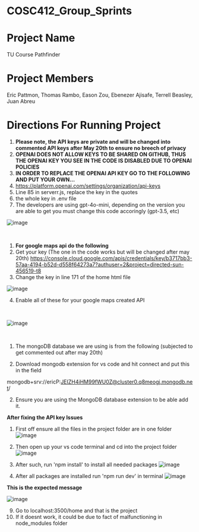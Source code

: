 # COSC412_Group_Sprints
# Project Name 
TU Course Pathfinder
# Project Members
Eric Pattmon, Thomas Rambo, Eason Zou, Ebenezer Ajisafe, Terrell Beasley, Juan Abreu
# Directions For Running Project
1) **Please note, the API keys are private and will be changed into commented API keys after May 20th to ensure no breech of privacy**
2) **OPENAI DOES NOT ALLOW KEYS TO BE SHARED ON GITHUB, THUS THE OPENAI KEY YOU SEE IN THE CODE IS DISABLED DUE TO OPENAI POLICIES**
3) **IN ORDER TO REPLACE THE OPENAI API KEY GO TO THE FOLLOWING AND PUT YOUR OWN...**
4) https://platform.openai.com/settings/organization/api-keys
5)   Line 85 in serverr.js, replace the key in the quotes
6)   the whole key in .env file
7)   The developers are using gpt-4o-mini, depending on the version you are able to get you must change this code accoringly (gpt-3.5, etc)
   
   ![image](https://github.com/user-attachments/assets/44499f0c-2a64-406d-a77e-350b7e9e35a7)


<br>

1) **For google maps api do the following**
2) Get your key (The one in the code works but will be changed after may 20th)
   https://console.cloud.google.com/apis/credentials/key/b3717bb3-57aa-4194-b52d-d558f64273a7?authuser=2&project=directed-sun-456519-t8
3) Change the key in line 171 of the home html file
   
![image](https://github.com/user-attachments/assets/bc3a090f-01dd-43fd-9f88-66780ef84d51)

4) Enable all of these for your google maps created API
<br>

![image](https://github.com/user-attachments/assets/d8b15148-f1d5-4b19-9a7e-dd74138af575)

<br>

1) The mongoDB database we are using is from the following (subjected to get commented out after may 20th) 

2) Download mongodb extension for vs code and hit connect and put this in the field

mongodb+srv://ericP:JEIZH4iHM99fWU0Z@cluster0.q8meogj.mongodb.net/

2) Ensure you are using the MongoDB database extension to be able add it.

**After fixing the API key Issues**
1) First off ensure all the files in the project folder are in one folder
![image](https://github.com/user-attachments/assets/2cdc48c8-9232-4159-aafb-911235527a8e)
3) Then open up your vs code terminal and cd into the project folder
![image](https://github.com/user-attachments/assets/17f480d7-2e88-4820-8d42-dc4edd99d9e0)

5) After such, run 'npm install' to install all needed packages
![image](https://github.com/user-attachments/assets/ba7eef4f-b2d8-46c3-974d-8df882b1395d)

7) After all packages are installed run 'npm run dev' in terminal
  ![image](https://github.com/user-attachments/assets/a4a98e39-2825-42a0-8c85-4d8e7348cd9d)

**This is the expected message**

![image](https://github.com/user-attachments/assets/8c2b16c7-39e7-46de-be33-4b8fcd09be03)

9) Go to localhost:3500/home and that is the project
10) If it doesnt work, it could be due to fact of malfunctioning in node_modules folder
